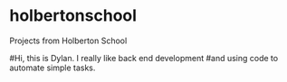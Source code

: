 # holbertonschool
Projects from Holberton School

#Hi, this is Dylan.  I really like back end development
#and using code to automate simple tasks.
